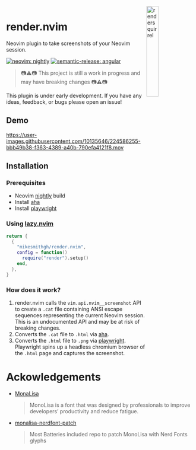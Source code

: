 <img src="https://user-images.githubusercontent.com/10135646/225309637-0c194a45-2e37-44fc-9045-610044cdbd90.png" alt="rendersquirrel" style="width: 25%" align="right" />

# render.nvim
Neovim plugin to take screenshots of your Neovim session.

<!-- panvimdoc-ignore-start -->

[![neovim: nightly](https://img.shields.io/static/v1?style=for-the-badge&label=neovim&message=nightly&logo=neovim&labelColor=282828&logoColor=8faa80&color=414b32)](https://neovim.io/)
[![semantic-release: angular](https://img.shields.io/static/v1?style=for-the-badge&label=semantic-release&message=angular&logo=semantic-release&labelColor=282828&logoColor=d8869b&color=8f3f71)](https://github.com/semantic-release/semantic-release)

<!-- panvimdoc-ignore-end -->

>:camera::warning::camera: This project is still a work in progress and may have breaking changes :camera::warning::camera:

This plugin is under early development. If you have any ideas, feedback, or bugs please open an issue!

<!-- panvimdoc-ignore-start -->

## Demo
https://user-images.githubusercontent.com/10135646/224586255-bbb49b38-f363-4389-a40b-790efa4121f8.mov

<!-- panvimdoc-ignore-end -->


## Installation

### Prerequisites
- Neovim [nightly](https://github.com/neovim/neovim/tree/nightly) build
- Install [aha](https://github.com/theZiz/aha)
- Install [playwright](https://playwright.dev/)

### Using [lazy.nvim](https://github.com/folke/lazy.nvim)
```lua
return {
  {
    "mikesmithgh/render.nvim",
    config = function()
      require("render").setup()
    end,
  },
}
```

### How does it work?
1. render.nvim calls the `vim.api.nvim__screenshot` API to create a `.cat` file containing ANSI escape sequences representing the current Neovim session. This is an undocumented API and may be at risk of breaking changes.
2. Converts the `.cat` file to `.html` via [aha](https://github.com/theZiz/aha).
3. Converts the `.html` file to `.png` via [playwright](https://playwright.dev/). Playwright spins up a headless chromium browser of the `.html` page and captures the screenshot.

# Ackowledgements
- [MonaLisa](https://www.monolisa.dev/) 
    > MonoLisa is a font that was designed by professionals to improve developers’ productivity and reduce fatigue.
- [monalisa-nerdfont-patch](https://github.com/daylinmorgan/monolisa-nerdfont-patch) 
    > Most Batteries included repo to patch MonoLisa with Nerd Fonts glyphs
